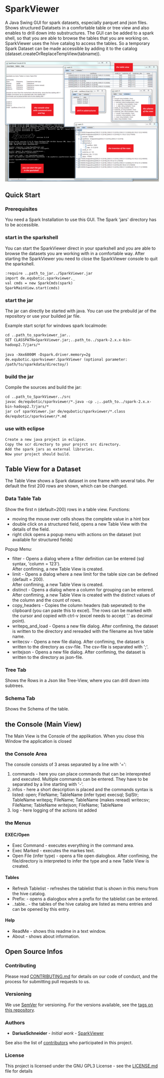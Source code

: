 # SparkViewer
A Java Swing GUI for spark datasets, especially parquet and json files.
Shows structured Datatsets in a comfortable table or tree view and also enables to drill down into substructures.
The GUI can be added to a spark shell, so that you are able to browse the tables that you are working on.
SparkViewer uses the hive catalog to access the tables. 
So a temporary Spark Dataset can be made accessible by adding it to the catalog (dataset.createOrReplaceTempView(tabname)).

![SparkViewer0](SparkViewer.png)

## Quick Start
### Prerequisites
You need a Spark Installation to use this GUI.
The Spark 'jars' directory has to be accessible. 

### start in the sparkshell
You can start the SparkViewer direct in your sparkshell and you are able to browse the datasets you are working with in a comfortable way. 
After starting the SparkViewer you need to close the SparkViewer console to quit the sparkshell.
```
:require ..path_to_jar../SparkViewer.jar
import de.equbotic.sparkviewer._
val cmds = new SparkCmds(spark)
SparkMainView.start(cmds)
```

### start the jar
The jar can directly be started with java.
You can use the prebuild jar of the repository or use your builded jar file.

Example start script for windows spark localmode:
```
cd ..path_to_sparkviewer_jar..
SET CLASSPATH=SparkViewer.jar;..path_to../spark-2.x.x-bin-hadoop2.7/jars/*

java -Xmx6000M -Dspark.driver.memory=2g de.equbotic.sparkviewer.SparkViewer (optional parameter: /path/to/sparkdata/directoy/)
```

### build the jar
Compile the sources and build the jar:
```
cd ..path_to_SparkViewer../src
javac de/equbotic/sparkviewer/*.java -cp .;..path_to../spark-2.x.x-bin-hadoop2.7/jars/* 
jar cvf sparkViewer.jar de/equbotic/sparkviewer/*.class de/equbotic/sparkviewer/*.md 
```
### use with eclipse
```
Create a new java project in eclipse.
Copy the scr directory to your projrct src directory.
Add the spark jars as external libraries.
Now your project should build.
```
## Table View for a Dataset
The Table View shows a Spark dataset in one frame with several tabs.
Per default the first 200 rows are shown, which can be changed. 

### Data Table Tab
Show the first n (default=200) rows in a table view.
Functions:

* moving the mouse over cells shows the complete value in a hint box
* double click on a structured field, opens a new Table View with the details of the field.
* right click opens a popup menu with actions on the dataset (not available for structured fields)

Popup Menu:

* filter - Opens a dialog where a filter definition can be entered (sql syntax, 'column =  123').  
           After confiming, a new Table View is created.
* limit -  Opens a dialog where a new limit for the table size can be defined (default = 200).  
           After confiming, a new Table View is created.
* distinct - Opens a dialog where a column for grouping can be entered.   
             After confiming, a new Table View is created with the distinct values of the column and the count of rows.
* copy_headers - Copies the column headers (tab seperated) to the clipboard (you can paste this to excel).
                 The rows can be marked with the cursor and copied with ctrl-v (excel needs to accept '.' as decimal point).
* writepq_and_load - Opens a new file dialog.
              After confiming, the dataset is written to the directory and rereaded with the filename as hive table name.
* writecsv -  Opens a new file dialog.
              After confiming, the dataset is written to the directory as csv-file. The csv-file is separated with ';'.
* writejson - Opens a new file dialog.
              After confiming, the dataset is written to the directory as json-file.

### Tree Tab
Shows the Rows in a Json like Tree-View, where you can drill down into subtrees.

### Schema Tab
Shows the Schema of the table.


## the Console (Main View)
The Main View is the Console of the applikation. When you close this Window the application is closed

### the Console Area
The console consists of 3 areas separated by a line with '=':

1. commands - here you can place commands that can be interepreted and executed.
             Multiple commands can be entered. They have to be separated by a line starting with '-'.
2. infos - here a short description is placed and the commands syntax is listed:
		open;       	FileName; 	TableName (infer type)
		execsql;    	SqlStr;   	TableName
		writepq;    	FileName; 	TableName (makes reread)
		writecsv;   	FileName; 	TableName
		writejson;  	FileName; 	TableName
3. log - here logging of the actions ist added

### the Menus

#### EXEC/Open
* Exec Command - executes everything in the command area.
* Exec Marked - executes the markes text.
* Open File (infer type) - opens a file open dialogbox.
           After confiming, the file/directory is interpreted to infer the type and a new Table View is created.
           
#### Tables
* Refresh Tablelist - refreshes the tablelist that is shown in this menu from the hive catalog.
* Prefix: - opens a dialogbox whre a prefix for the tablelist can be entered.
* ..table.. - the tables of the hive catalog are listed as menu entries and can be opened by this entry.

#### Help
* ReadMe - shows this readme in a text window.
* About - shows about information.
           
## Open Source Infos
### Contributing
Please read [CONTRIBUTING.md](https://gist.github.com/PurpleBooth/b24679402957c63ec426) for details on our code of conduct, and the process for submitting pull requests to us.

### Versioning
We use [SemVer](http://semver.org/) for versioning. For the versions available, see the [tags on this repository](https://github.com/your/project/tags). 

### Authors
* **DariusSchneider** - *Initial work* - [SparkViewer](https://github.com/DariusSchneider/SparkViewer)

See also the list of [contributors](https://github.com/DariusSchneider/SparkViewer/contributors) who participated in this project.

### License
This project is licensed under the GNU GPL3 License - see the [LICENSE.md](LICENSE.md) file for details

